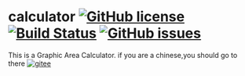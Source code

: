 # calculator   [![GitHub license](https://img.shields.io/github/license/SuperSystemStudio/calculator.svg)](https://github.com/SuperSystemStudio/calculator/blob/master/LICENSE)   [![Build Status](https://travis-ci.com/SuperSystemStudio/calculator.svg?branch=master)](https://travis-ci.com/SuperSystemStudio/calculator)   [![GitHub issues](https://img.shields.io/github/issues/SuperSystemStudio/calculator.svg)](https://github.com/SuperSystemStudio/calculator/issues)
This is a Graphic Area Calculator.
if you are a chinese,you should go to there [![gitee](https://img.shields.io/badge/gitee-Chinese-blue.svg)](https://gitee.com/SuperSystemStudio/area_calculator)
